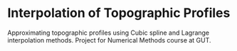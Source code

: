 # Interpolation of Topographic Profiles
Approximating topographic profiles using Cubic spline and Lagrange interpolation methods. Project for Numerical Methods course at GUT.
